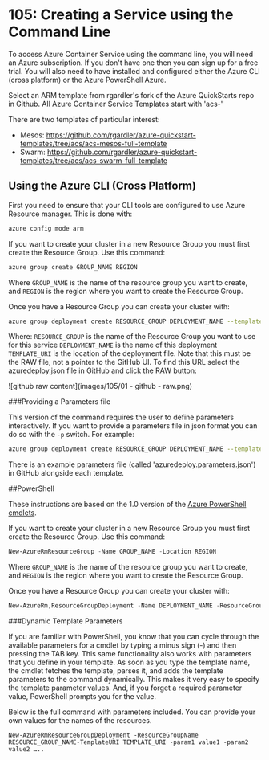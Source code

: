 # 105: Creating a Service using the Command Line

To access Azure Container Service using the command line, you will need an Azure subscription. If you don't have one then you can sign up for a free trial. You will also need to have installed and configured either the Azure CLI (cross platform) or the Azure PowerShell Azure.
 
Select an ARM template from  rgardler's fork of the Azure QuickStarts repo in Github. All Azure Container Service Templates start with 'acs-'
 
There are two templates of particular interest:
 
* Mesos: https://github.com/rgardler/azure-quickstart-templates/tree/acs/acs-mesos-full-template
* Swarm: https://github.com/rgardler/azure-quickstart-templates/tree/acs/acs-swarm-full-template
 
## Using the Azure CLI (Cross Platform)
 
First you need to ensure that your CLI tools are configured to use Azure Resource manager. This is done with:
 
```bash
azure config mode arm
```
 
If you want to create your cluster in a new Resource Group you must first create the Resource Group. Use this command:
 
```bash
azure group create GROUP_NAME REGION
```
 
Where `GROUP_NAME` is the name of the resource group you want to create, and `REGION` is the region where you want to create the Resource Group.
 
Once you have a Resource Group you can create your cluster with:
 
```bash
azure group deployment create RESOURCE_GROUP DEPLOYMENT_NAME --template-uri TEMPLATE_URI
```

Where:
`RESOURCE_GROUP` is the name of the Resource Group you want to use for this service
`DEPLOYMENT_NAME` is the name of this deployment
`TEMPLATE_URI` is the location of the deployment file. Note that this must be the RAW file, not a pointer to the GitHub UI. To find this URL select the azuredeploy.json file in GitHub and click the RAW button:
 
 ![github raw content](images/105/01 - github - raw.png)
 
###Providing a Parameters file
 
This version of the command requires the user to define parameters interactively. If you want to provide a parameters file in json format you can do so with the `-p` switch. For example:
 
 ```bash
azure group deployment create RESOURCE_GROUP DEPLOYMENT_NAME --template-uri TEMPLATE_URI -p '{ "param1": "value1" … }'
 ```
 
There is an example parameters file (called 'azuredeploy.parameters.json') in GitHub alongside each template.
 
##PowerShell

These instructions are based on the 1.0 version of the [Azure PowerShell cmdlets](https://azure.microsoft.com/en-gb/blog/azps-1-0/). 
 
If you want to create your cluster in a new Resource Group you must first create the Resource Group. Use this command:

```powershell
New-AzureRmResourceGroup -Name GROUP_NAME -Location REGION
```

Where `GROUP_NAME` is the name of the resource group you want to create, and `REGION` is the region where you want to create the Resource Group.
 
Once you have a Resource Group you can create your cluster with:
 
```powershell
New-AzureRm,ResourceGroupDeployment -Name DEPLOYMENT_NAME -ResourceGroupName RESOURCE_GROUP_NAME -TemplateUri TEMPLATE_URI
 ```
 
###Dynamic Template Parameters
 
If you are familiar with PowerShell, you know that you can cycle through the available parameters for a cmdlet by typing a minus sign (-) and then pressing the TAB key. This same functionality also works with parameters that you define in your template. As soon as you type the template name, the cmdlet fetches the template, parses it, and adds the template parameters to the command dynamically. This makes it very easy to specify the template parameter values. And, if you forget a required parameter value, PowerShell prompts you for the value.
 
Below is the full command with parameters included. You can provide your own values for the names of the resources.

```
New-AzureRmResourceGroupDeployment -ResourceGroupName RESOURCE_GROUP_NAME-TemplateURI TEMPLATE_URI -param1 value1 -param2 value2 …..
```
